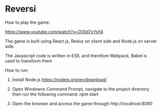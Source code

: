 
Reversi
===============

How to play the game:

https://www.youtube.com/watch?v=Ol3Id7xYsY4

The game is built using React.js, Redux on client side and Node.js on server side.

The Javascript code is written in ES6, and therefore Webpack, Babel is used to transform them

How to run:

1. Install Node.js
https://nodejs.org/en/download/

2. Open Windowns Command Prompt, navigate to the project directory then run the following command: npm start

3. Open the browser and access the game through http://localhost:8080
